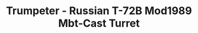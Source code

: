 ---
layout: product
title: "Trumpeter - Russian T-72B Mod1989 Mbt-Cast Turret"
price: "6300" 
desc: "N/A"
img_path: "/assets/img/TRU05564.jpg"
brand: "N/A"
available: false
special_offer: false
new: false
soon: false
cat: "010000"
subcat: "013400"
subsubcat: "0N/A"
sifra: "TRU05564"
popular: true
---